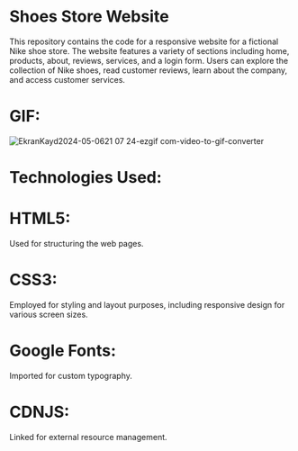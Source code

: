 # Shoes Store Website
This repository contains the code for a responsive website for a fictional Nike shoe store. The website features a variety of sections including home, products, about, reviews, services, and a login form. Users can explore the collection of Nike shoes, read customer reviews, learn about the company, and access customer services.

# GIF:

![EkranKayd2024-05-0621 07 24-ezgif com-video-to-gif-converter](https://github.com/Mehtapyalcin1/Shoes-Store-Website/assets/148896925/e21910ad-17e9-41a6-94dd-6ec17f6ba2c8)


# Technologies Used:
# HTML5: 
Used for structuring the web pages.
# CSS3: 
Employed for styling and layout purposes, including responsive design for various screen sizes.
# Google Fonts: 
Imported for custom typography.
# CDNJS: 
Linked for external resource management.
